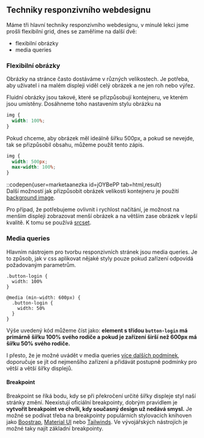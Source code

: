 ## Techniky responzivního webdesignu
Máme tři hlavní techniky responzivního webdesignu, v minulé lekci jsme prošli flexibilní grid, dnes se zaměříme na další dvě: 
- flexibilní obrázky
- media queries

### Flexibilní obrázky

Obrázky na stránce často dostáváme v různých velikostech. Je potřeba, aby uživatel i na malém displeji viděl celý obrázek a ne jen roh nebo výřez.

Fluidní obrázky jsou takové, které se přizpůsobují kontejneru, ve kterém jsou umístěny. Dosáhneme toho nastavením stylu obrázku na

```css
img {
  width: 100%;
}
```

Pokud chceme, aby obrázek měl ideálně šířku 500px, a pokud se nevejde, tak se přizpůsobil obsahu, můžeme použít tento zápis.

```css
img {
  width: 500px;
  max-width: 100%;
}
```

::codepen{user=marketaanezka id=jOYBePP tab=html,result}
<br/>
Další možností jak přizpůsobit obrázek velikosti kontejneru je použití [background image](https://www.freecodecamp.org/news/css-background-image-with-html-example-code/).

Pro případ, že potřebujeme ovlivnit i rychlost načítání, je možnost na menším displeji zobrazovat menší obrázek a na větším zase obrázek v lepší kvalitě. K tomu se používá [srcset](https://css-tricks.com/a-guide-to-the-responsive-images-syntax-in-html/).

### Media queries

Hlavním nástrojem pro tvorbu responzivních stránek jsou media queries. Je to způsob, jak v css aplikovat nějaké styly pouze pokud zařízení odpovídá požadovaným parametrům.

```
.button-login {
  width: 100%
}

@media (min-width: 600px) {
  .button-login {
    width: 50%
  }
}
```

Výše uvedený kód můžeme číst jako:
**element s třídou `button-login` má primárně šířku 100% svého rodiče a pokud je zařízení širší než 600px má šířku 50% svého rodiče.**

I přesto, že je možné uvádět v media queries [více dalších podmínek](https://developer.mozilla.org/en-US/docs/Web/CSS/Media_Queries/Using_media_queries), doporučuje se jít od nejmenšího zařízení a přidávát postupně podmínky pro větší a větší šířky displejů.

#### Breakpoint

Breakpoint se říká bodu, kdy se při překročení určité šířky displeje styl naší stránky změní. Neexistují oficiální breakpointy, dobrým pravidlem je **vytvořit breakpoint ve chvíli, kdy současný design už nedává smysl.** Je možné se podívat třeba na breakpointy populárních stylovacích knihoven jako [Boostrap](https://getbootstrap.com/docs/5.0/layout/breakpoints/), [Material UI](https://mui.com/customization/breakpoints/) nebo [Tailwinds](https://tailwindcss.com/docs/screens). Ve vývojářských nástrojích je možné taky najít základní breakpointy.
